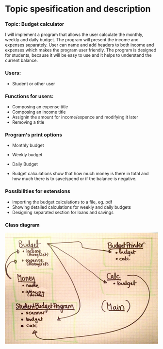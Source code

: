 # Topic spesification and description

### Topic: Budget calculator

I will implement a program that allows the user calculate the monthly, weekly and daily budget. The program will present the income and expenses separately. User can name and add headers to both income and expenses which makes the program user friendly. The program is designed for students, because it will be easy to use and it helps to understand the current balance.

### Users:

- Student or other user

### Functions for users:

- Composing an expense title
- Composing an income title
- Assignin the amount for income/expence and modifying it later
- Removing a title

### Program's print options

- Monthly budget
- Weekly budget
- Daily Budget

- Budget calculations show that how much money is there in total and how much there is to save/spend or if the balance is negative.

### Possibilities for extensions

- Importing the budget calculations to a file, eg. pdf
- Showing detailed calculations for weekly and daily budgets
- Designing separated section for loans and savings

### Class diagram

![Class diagram](/documentation/classDiagram.jpg)
